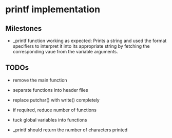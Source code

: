 # printf implementation

## Milestones
- _printf function working as expected: Prints a string and used the format
specifiers to interpret it into its appropriate string by fetching the 
corresponding vaue from the variable arguments.

## TODOs
- remove the main function
 
- separate functions into header files
 
- replace putchar() with write() completely
 
- if required, reduce number of functions
 
- tuck global variables into functions
 
- _printf should return the number of characters printed
